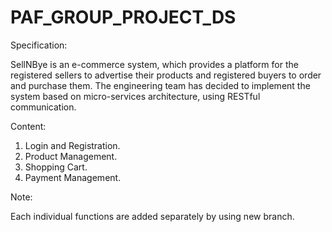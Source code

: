 # PAF_GROUP_PROJECT_DS

Specification:

SellNBye is an e-commerce system, which provides a platform for the registered sellers to advertise
their products and registered buyers to order and purchase them. The engineering team has decided
to implement the system based on micro-services architecture, using RESTful communication. 

Content: 
1. Login and Registration.
2. Product Management.
3. Shopping Cart.
4. Payment Management.

Note:

Each individual functions are added separately by using new branch.
